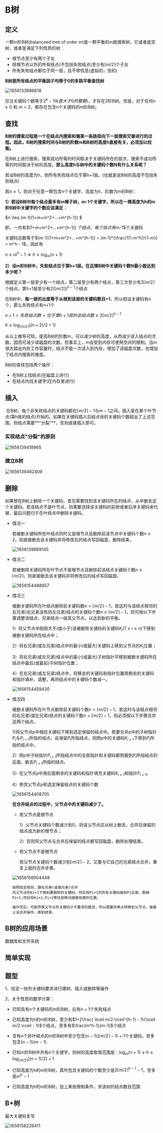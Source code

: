 # B树



## 定义

一颗m阶B树(balanceed tree of order m)是一颗平衡的m路搜索树，它或者是空树，或者是满足下列性质的树：

- 根节点至少有两个子女
- 除根节点以外的所有结点(不包括失败结点)至少有$\lceil m/2 \rceil$个子女
- 所有失败结点都位于同一层，且不带信息(虚拟的，空的)

**B树是所有结点的平衡因子均等于0的多路平衡查找树**

![1656133886818](./assets/1656133886818.png)

仅当关键码个数等于$2^{k}-1(k是大于0的整数)$，才存在2阶B树。但是，对于任何$n \geq 0$ 和 $m > 2$，都存在包含n个关键码的m阶B树。



## 查找

**B树的搜索过程是一个在结点内搜索和循某一条路径向下一层搜索交替进行的过程。因此，B树的搜索时间与B树的阶数m和B树的高度h直接有关，必须加以权衡。**

在B树上进行搜索，搜索成功所需的时间取决于关键码所在的层次，搜索不成功所需的时间取决于树的高度。**那么高度h与树中的关键码个数N有什么关系呢？**



若设B树的高度为h，则所有失败结点位于第h+1层。(也就是说B树的高度不包括失败结点)

若$n \geq 1$，则对于任意一颗包含n个关键字、高度为h、阶数为m的B树：

**1）假设B树中每个结点最多有m棵子树，m-1个关键字，所以在一棵高度为h的m阶B树中关键字的个数应该满足：**

$n \leq (m-1)(1+m+m^2+...+m^{h-1}) $

即，一共有$(1+m+m^2+...+m^{h-1}) $个结点，每个结点有$m-1$个关键码

关键码总数等于$(m-1)(1+m+m^2+...+m^{h-1})  = (m-1)*{\frac{1(1-m^h)}{1-m}} = m^h - 1$，因此有

$n \leq m^h - 1  \Longrightarrow  h \geq log_m(n+1)$



**2）设m阶B树中，失败结点位于第h+1层。在这棵B树中关键码个数N最小能达到多少呢？**

根据定义第一层至少有一个结点，第二层至少有两个结点，第三次至少有$2\lceil m/2 \rceil$个结点，第h+1层至少有$2(\lceil m/2 \rceil)^{h-1}$个结点

在B树中，**每一层的出度等于从根到该层的关键码数目+1**，所以假设关键码有n个，那么失败结点有n+1个

$n +1 = 失败结点数 = 位于第h+1层的总结点数 \geq 2\lceil m/2 \rceil^{h-1}$

$h \leq log_{\lceil m/2 \rceil}((n+2)/2+1)$

从以上推导可知，提高B树的阶数m，可以减少树的高度，从而减少读入结点的次数，因而可减少读磁盘的次数。但事实上，m会受到内存可使用空间的限制。当m很大超出内存工作容量时，结点不能一次读入到内存，增加了读磁盘次数，也增加了结点内搜索的难度。

B树的查找包括两个操作：

- 在B树上找结点(在磁盘上进行)
- 在结点内找关键字(在内存里进行)



## 插入

​	在B树，每个非失败结点的关键码都在$\lceil m/2 \rceil-1$与$m-1$之间。插入是在某个叶节点(第h层的结点)开始的。如果在关键码插入后结点张的关键码个数超出了上述范围，则结点需要**"分裂"**，否则直接插入即可。

### 实现结点"分裂"的原则

![1656139418965](./assets/1656139418965.png)

### 建立B树

![1656139462409](./assets/1656139462409.png)



## 删除

​	如果想在B树上删除一个关键码，首先需要找到该关键码所在的结点，从中删去这个关键码。若该结点不是叶节点，则需要选择该关键码的前继或者后序关键码来代替，最后问题归于在叶结点中删除关键码。

- 情况一

  若被删关键码所在叶结点同时又是根节点且删除前该节点中关键码个数$n \geq 2$，则直接删去该关键码并将修改后的结点写回磁盘，删除结束。

  ![1656139869145](./assets/1656139869145.png)

- 情况二

  若被删除关键码所在叶节点不是根节点且删除前该结点关键码个数$n \geq \lceil m/2 \rceil$，则直接删去该关键码并将修改后的结点写回磁盘。

  ![1656154488957](./assets/1656154488957.png)

- 情况三

  被删关键码所在叶结点删除前关键码数$n = \lceil m/2 \rceil - 1$，若这时与该结点相邻的右兄弟(右兄弟没有则左兄弟)结点的关键码个数$n \geq \lceil m/2 \rceil - 1$，则可按以下步骤调整该结点、兄弟结点一级其父节点，以达到新的平衡。

  1）将父节点中刚刚大于(或小于)该被删除关键码的关键码$K_i(1\leq i \leq n)$下移到被删关键码所在结点中；

  2）将右兄弟(或左兄弟)结点中的最小(或最大)关键码上移到父节点的$K_i$位置；

  3）将右兄弟(或左兄弟)结点中的最小(或最大)子树指针平移到被删关键码所在结点中最后(或最前)子树指针位置；

  4）在右兄弟(或左兄弟)结点中，将移走的关键码和指针位置用剩余的关键码和指针填补、调整，再将结点中的关键码个数减一。

  ![1656154459430](./assets/1656154459430.png)

  

- 情况四

  被删关键码所在叶节点删除前关键码个数$n = \lceil m/2 \rceil - 1$，若这时与该结点相邻的右兄弟(或左兄弟)结点的关键码个数$n = \lceil m/2 \rceil - 1$，则必须按以下步骤合并这两个结点。

  1)将父节点p中相应关键码下移到选定保留的结点中。若要合并p中的子树指针$P_i$与$P_{i+1}$所指的结点，且保留$P_i$所指结点，则把p中的关键码$K_{i+1}$下移到$P_i$所指的结点中。

  2）把p中子树指针$P_{i+1}$所指结点中的全部指针和关键码都照搬到$P_i$所指结点的后面。删去$P_{i+1}$所指的结点。

  3）在父节点p中用后面剩余的关键码和指针填充关键码$K_{i+1}$和指针$P_{i+1}$。

  4）修改父节点p和选定保留结点的关键码个数

  ![1656154408705](./assets/1656154408705.png)

  **在合并结点的过程中，父节点中的关键码减少了。**

  - 若父节点是根节点

    1）父节点关键码个数减少到0，则该父节点应从树上删去，合并后保留的结点成为新的根节点；

    2）否则将父节点与合并后保留的结点都写回磁盘，删除处理结束。

  - 若父节点不是根节点

    若父节点关键码个数减少到$\lceil m/2 \rceil -2$，又要与它自己的兄弟结点合并，重复上面的合并步骤。

  ![1656156904448](./assets/1656156904448.png)

  ```
  按照给定规则，跟右兄弟(或做兄弟)合并
  将父节点的Ki+1下移到要删除的关键码，然后将Pi+1的所有关键码接到Pi后面，删掉Pi+1,然后将Ki+2,Pi+2等往前移动接替前面的位置。
  
  操作完后，可能导致父节点的关键码少于要求的数目，所以需要将焦点转移到父节点，接着上诉合并操作，直到结束。
  ```

  





## B树的应用场景

数据库和文件系统

## 简单实现

## 题型

1、给定一些列关键码要求进行建树、插入或删除等操作

2、关于性质的数学计算：

- 已知具有n个关键码的m阶B树，应有$n+1$个失败结点

- 已知高度为h的m阶B树，至少有$1+2\frac{ \lceil m/2 \rceil^{h-1} - 1}{\lceil m/2 \rceil - 1}$个结点，至多有$\frac{m^h-1}{m-1}$个结点
- 含有n个非叶结点的m阶B树中至少包含$(n-1) (\lceil m/2 \rceil - 1) + 1$个关键码，至多包含$(n-1)(m-1)$
- 已知m阶B树中共有n个关键字，则树的高度取值范围是：$log_m(n+1) \leq h \leq log_{\lceil m/2 \rceil}{[(n+1)/2]} + 1$
- 已知高度为h的m阶B树，其所包含关键码的个数至少是$2 \lceil m/2 \rceil^{h-1}-1$，至多是$m^h - 1$
- 已知高度为h的m阶B树，加上某些限制条件，求该树的结点数目范围





## B+树

最大关键码复写

![1656158226411](./assets/1656158226411.png)



